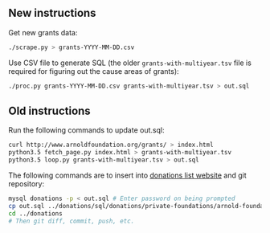 ## New instructions

Get new grants data:

```bash
./scrape.py > grants-YYYY-MM-DD.csv
```

Use CSV file to generate SQL (the older `grants-with-multiyear.tsv` file is required for figuring out the cause areas of grants):

```bash
./proc.py grants-YYYY-MM-DD.csv grants-with-multiyear.tsv > out.sql
```

## Old instructions

Run the following commands to update out.sql:

```bash
curl http://www.arnoldfoundation.org/grants/ > index.html
python3.5 fetch_page.py index.html > grants-with-multiyear.tsv
python3.5 loop.py grants-with-multiyear.tsv > out.sql
```

The following commands are to insert into [donations list website](https://github.com/vipulnaik/donations) and git repository:

```bash
mysql donations -p < out.sql # Enter password on being prompted
cp out.sql ../donations/sql/donations/private-foundations/arnold-foundation-grants.sql
cd ../donations
# Then git diff, commit, push, etc.
```
